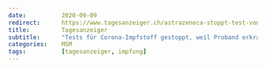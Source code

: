 ```yaml
---
date:          2020-09-09
redirect:      https://www.tagesanzeiger.ch/astrazeneca-stoppt-test-von-corona-impfstoff-955903003226
title:         Tagesanzeiger
subtitle:      "Tests für Corona-Impfstoff gestoppt, weil Proband erkrankt ist"
categories:    MSM
tags:          [tagesanzeiger, impfung]
---
```

